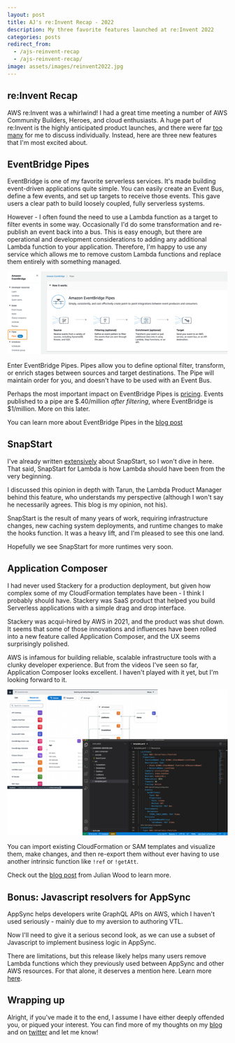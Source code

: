 ```yaml
---
layout: post
title: AJ's re:Invent Recap - 2022
description: My three favorite features launched at re:Invent 2022
categories: posts
redirect_from:
  - /ajs-reinvent-recap
  - /ajs-reinvent-recap/
image: assets/images/reinvent2022.jpg
---
```


## re:Invent Recap

AWS re:Invent was a whirlwind! I had a great time meeting a number of AWS Community Builders, Heroes, and cloud enthusiasts. A huge part of re:Invent is the highly anticipated product launches, and there were far [too many](https://techcrunch.com/2022/11/30/heres-everything-aws-announced-today/) for me to discuss individually. Instead, here are three new features that I'm most excited about.

## EventBridge Pipes

EventBridge is one of my favorite serverless services. It's made building event-driven applications quite simple. You can easily create an Event Bus, define a few events, and set up targets to receive those events. This gave users a clear path to build loosely coupled, fully serverless systems.

However - I often found the need to use a Lambda function as a target to filter events in some way. Occasionally I'd do some transformation and re-publish an event back into a bus. This is easy enough, but there are operational and development considerations to adding any additional Lambda function to your application. Therefore, I'm happy to use any service which allows me to remove custom Lambda functions and replace them entirely with something managed.

<span class="image fit"><a href ="/assets/images/pipes.png" target="_blank"><img src="/assets/images/pipes.png" alt ="EventBridge Pipes - image from AWS Blog"></a></span>

Enter EventBridge Pipes. Pipes allow you to define optional filter, transform, or enrich stages between sources and target destinations. The Pipe will maintain order for you, and doesn't have to be used with an Event Bus.

Perhaps the most important impact on EventBridge Pipes is [pricing](https://aws.amazon.com/eventbridge/pricing/). Events published to a pipe are $.40/million _after filtering_, where EventBridge is $1/million. More on this later.

You can learn more about EventBridge Pipes in the [blog post](https://aws.amazon.com/blogs/aws/new-create-point-to-point-integrations-between-event-producers-and-consumers-with-amazon-eventbridge-pipes)

## SnapStart

I've already written [extensively](https://aaronstuyvenberg.com/snap-start-for-lambda/) about SnapStart, so I won't dive in here. That said, SnapStart for Lambda is how Lambda should have been from the very beginning.

I discussed this opinion in depth with Tarun, the Lambda Product Manager behind this feature, who understands my perspective (although I won't say he necessarily agrees. This blog is my opinion, not his).

SnapStart is the result of many years of work, requiring infrastructure changes, new caching system deployments, and runtime changes to make the hooks function. It was a heavy lift, and I'm pleased to see this one land.

Hopefully we see SnapStart for more runtimes very soon.

## Application Composer

I had never used Stackery for a production deployment, but given how complex some of my CloudFormation templates have been - I think I probably should have. Stackery was SaaS product that helped you build Serverless applications with a simple drag and drop interface.

Stackery was acqui-hired by AWS in 2021, and the product was shut down. It seems that some of those innovations and influences have been rolled into a new feature called Application Composer, and the UX seems surprisingly polished.

AWS is infamous for building reliable, scalable infrastructure tools with a clunky developer experience. But from the videos I've seen so far, Application Composer looks excellent. I haven't played with it yet, but I'm looking forward to it.

<span class="image fit"><a href ="/assets/images/composer.png" target="_blank"><img src="/assets/images/composer.png" alt ="Application Composer - image from AWS Blog"></a></span>

You can import existing CloudFormation or SAM templates and visualize them, make changes, and then re-export them without ever having to use another intrinsic function like `!ref` or `!getAtt`.

Check out the [blog post](https://aws.amazon.com/blogs/compute/visualize-and-create-your-serverless-workloads-with-aws-application-composer/) from Julian Wood to learn more.

## Bonus: Javascript resolvers for AppSync

AppSync helps developers write GraphQL APIs on AWS, which I haven't used seriously - mainly due to my aversion to authoring VTL.

Now I'll need to give it a serious second look, as we can use a subset of Javascript to implement business logic in AppSync.

There are limitations, but this release likely helps many users remove Lambda functions which they previously used between AppSync and other AWS resources. For that alone, it deserves a mention here. Learn more [here](https://aws.amazon.com/blogs/mobile/getting-started-with-javascript-resolvers-in-aws-appsync-graphql-apis/).

## Wrapping up

Alright, if you've made it to the end, I assume I have either deeply offended you, or piqued your interest. You can find more of my thoughts on my [blog](https://aaronstuyvenberg.com) and on [twitter](https://twitter.com/astuyve) and let me know!

